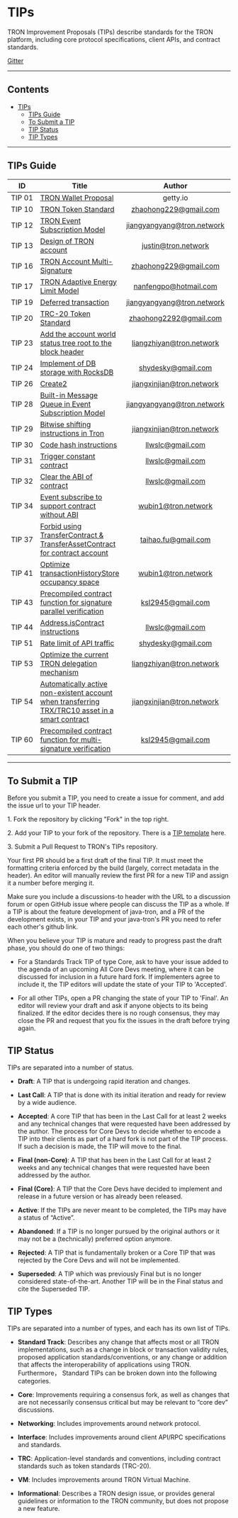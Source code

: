 # TIPs

TRON Improvement Proposals (TIPs) describe standards for the TRON platform, including core protocol specifications, client APIs, and contract standards.

[Gitter](https://gitter.im/tronprotocol/TIPs)  
****

## Contents
 * [TIPs](#tips)
    * [TIPs Guide](#tips-guide)
    * [To Submit a TIP](#to-submit-a-tip)
    * [TIP Status](#tip-status)
    * [TIP Types](#tip-types)
****

## TIPs Guide 
|  ID    | Title  | Author | Type | Hard&nbsp;fork | Status |
|  ----  | ----   | :----:   | :----: | :----:  | :----: |
| TIP&nbsp;01  | [TRON Wallet Proposal](https://github.com/tronprotocol/TIPs/blob/master/tip-01.md)                                       | getty.io| Standards&nbsp;Track |false | -- |
| TIP&nbsp;10  | [TRON Token Standard](https://github.com/tronprotocol/TIPs/blob/master/tip-10.md)                                        | <zhaohong229@gmail.com> | Standards&nbsp;Track |false | Final |
| TIP&nbsp;12  | [TRON Event Subscription Model](https://github.com/tronprotocol/TIPs/blob/master/tip-12.md)                              | <jiangyangyang@tron.network> |  Informational |false | Final |
| TIP&nbsp;13  | [Design of TRON account](https://github.com/tronprotocol/TIPs/blob/master/tip-13.md)                                     | <justin@tron.network> | Standards&nbsp;Track   |false | Final |
| TIP&nbsp;16  | [TRON Account Multi-Signature](https://github.com/tronprotocol/TIPs/blob/master/tip-16.md)                               | <zhaohong229@gmail.com> | Core |true | Final |
| TIP&nbsp;17  | [TRON Adaptive Energy Limit Model](https://github.com/tronprotocol/TIPs/blob/master/tip-17.md)                           | <nanfengpo@hotmail.com> |Standards&nbsp;Track |true | Final |
| TIP&nbsp;19  | [Deferred transaction](https://github.com/tronprotocol/tips/blob/master/tip-19.md)                                       | <jiangyangyang@tron.network> | Core |true | Accepted |
| TIP&nbsp;20  | [TRC-20 Token Standard](https://github.com/tronprotocol/TIPs/blob/master/tip-20.md)                                      |  <zhaohong2292@gmail.com> | Standards&nbsp;Track |true | Final |
| TIP&nbsp;23  | [Add the account world status tree root to the block header](https://github.com/tronprotocol/tips/blob/master/tip-23.md) | <liangzhiyan@tron.network> | Standards&nbsp;Track |true | Accepted |
| TIP&nbsp;24  | [Implement of DB storage with RocksDB](https://github.com/tronprotocol/tips/blob/master/tip-24.md)                       |  <shydesky@gmail.com> | Standards&nbsp;Track |false | Final |
| TIP&nbsp;26  | [Create2](https://github.com/tronprotocol/tips/blob/master/tip-26.md)                                                    |  <jiangxinjian@tron.network>  | VM |false | Final |
| TIP&nbsp;28  | [Built-in Message Queue in Event Subscription Model](https://github.com/tronprotocol/TIPs/blob/master/tip-28.md)         |  <jiangyangyang@tron.network> | Informational |false | Accepted |
| TIP&nbsp;29  | [Bitwise shifting instructions in Tron](https://github.com/tronprotocol/tips/blob/master/tip-29.md)                      | <jiangxinjian@tron.network> | VM |false | Final |
| TIP&nbsp;30  | [Code hash instructions](https://github.com/tronprotocol/tips/blob/master/tip-30.md)                                     |  <llwslc@gmail.com> | VM |true | Final |
| TIP&nbsp;31  | [Trigger constant contract](https://github.com/tronprotocol/tips/blob/master/tip-31.md)                                  |  <llwslc@gmail.com> | VM |true | Final |
| TIP&nbsp;32  | [Clear the ABI of contract](https://github.com/tronprotocol/tips/blob/master/tip-32.md)                                  |  <llwslc@gmail.com>| VM | true | Final |
| TIP&nbsp;34  | [Event subscribe to support contract without ABI](https://github.com/tronprotocol/tips/blob/tip34/tip-34.md)             |  <wubin1@tron.network> | Standards&nbsp;Track | false | Final |
| TIP&nbsp;37  | [Forbid using TransferContract & TransferAssetContract for contract account](https://github.com/tronprotocol/tips/blob/master/tip-37.md)| <taihao.fu@gmail.com> | VM |true | Final |
| TIP&nbsp;41  | [Optimize transactionHistoryStore occupancy space](https://github.com/tronprotocol/tips/blob/master/tip-41.md)           |  <wubin1@tron.network>| Standards&nbsp;Track |false | Final |
| TIP&nbsp;43  | [Precompiled contract function for signature parallel verification](https://github.com/tronprotocol/tips/blob/master/tip-43.md)| <ksl2945@gmail.com>|Standards&nbsp;Track |true | Final |
| TIP&nbsp;44  | [Address.isContract instructions](https://github.com/tronprotocol/tips/blob/master/tip-44.md)                            | <llwslc@gmail.com> | Standards&nbsp;Track |true | Final |
| TIP&nbsp;51  | [Rate limit of API traffic](https://github.com/tronprotocol/tips/blob/master/tip-51.md)                                  |  <shydesky@gmail.com>| Interface |false | Accepted |
| TIP&nbsp;53  | [Optimize the current TRON delegation mechanism](https://github.com/tronprotocol/tips/blob/master/tip-53.md)|<liangzhiyan@tron.network> | TRC   |true | Final |
| TIP&nbsp;54  | [Automatically active non-existent account when transferring TRX/TRC10 asset in a smart contract](https://github.com/tronprotocol/tips/blob/master/tip-54.md)|  <jiangxinjian@tron.network> | VM | true | Final |
| TIP&nbsp;60  | [Precompiled contract function for multi-signature verification](https://github.com/tronprotocol/tips/blob/master/tip-60.md)|  <ksl2945@gmail.com>| VM |true | Accepted |
****

## To Submit a TIP

Before you submit a TIP, you need to create a issue for comment, and add the issue url to your TIP header.   

1.&nbsp;Fork the repository by clicking "Fork" in the top right.  

2.&nbsp;Add your TIP to your fork of the repository. There is a [TIP template](https://github.com/tronprotocol/TIPs/blob/master/template.md) here.  

3.&nbsp;Submit a Pull Request to TRON's TIPs repository.

Your first PR should be a first draft of the final TIP. It must meet the formatting criteria enforced by the build (largely, correct metadata in the header). An editor will manually review the first PR for a new TIP and assign it a number before merging it. 

Make sure you include a discussions-to header with the URL to a discussion forum or open GitHub issue where people can discuss the TIP as a whole. If a TIP is about the feature development of java-tron, and a PR of the development exists, in your TIP and your java-tron's PR you need to refer each other's github link.

When you believe your TIP is mature and ready to progress past the draft phase, you should do one of two things:

- For a Standards Track TIP of type Core, ask to have your issue added to the agenda of an upcoming All Core Devs meeting, where it can be discussed for inclusion in a future hard fork. If implementers agree to include it, the TIP editors will update the state of your TIP to 'Accepted'.  

- For all other TIPs, open a PR changing the state of your TIP to 'Final'. An editor will review your draft and ask if anyone objects to its being finalized. If the editor decides there is no rough consensus, they may close the PR and request that you fix the issues in the draft before trying again.


## TIP Status

TIPs are separated into a number of status.

- **Draft**: A TIP that is undergoing rapid iteration and changes.  

- **Last Call**: A TIP that is done with its initial iteration and ready for review by a wide audience.  

- **Accepted**: A core TIP that has been in the Last Call for at least 2 weeks and any technical changes that were requested have been addressed by the author. The process for Core Devs to decide whether to encode a TIP into their clients as part of a hard fork is not part of the TIP process. If such a decision is made, the TIP will move to the final.  

- **Final (non-Core)**: A TIP that has been in the Last Call for at least 2 weeks and any technical changes that were requested have been addressed by the author.  

- **Final (Core)**: A TIP that the Core Devs have decided to implement and release in a future version or has already been released.

- **Active**: If the TIPs are never meant to be completed, the TIPs may have a status of “Active”. 

- **Abandoned**: If a TIP is no longer pursued by the original authors or it may not be a (technically) preferred option anymore.

- **Rejected**: A TIP that is fundamentally broken or a Core TIP that was rejected by the Core Devs and will not be implemented. 

- **Superseded**: A TIP which was previously Final but is no longer considered state-of-the-art. Another TIP will be in the Final status and cite the Superseded TIP. 


## TIP Types

TIPs are separated into a number of types, and each has its own list of TIPs.

* **Standard Track**: Describes any change that affects most or all TRON implementations, such as a change in block or transaction validity rules, proposed application standards/conventions, or any change or addition that affects the interoperability of applications using TRON. Furthermore， Standard TIPs can be broken down into the following categories. 

* **Core**: Improvements requiring a consensus fork, as well as changes that are not necessarily consensus critical but may be relevant to “core dev” discussions.    

* **Networking**: Includes improvements around network protocol.      

* **Interface**: Includes improvements around client API/RPC specifications and standards.    

* **TRC**: Application-level standards and conventions, including contract standards such as token standards (TRC-20).    
* **VM**: Includes improvements around TRON Virtual Machine.    

* **Informational**: Describes a TRON design issue, or provides general guidelines or information to the TRON community, but does not propose a new feature.
